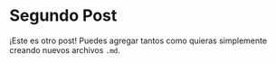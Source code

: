 # Segundo Post
¡Este es otro post! Puedes agregar tantos como quieras simplemente creando nuevos archivos `.md`.
